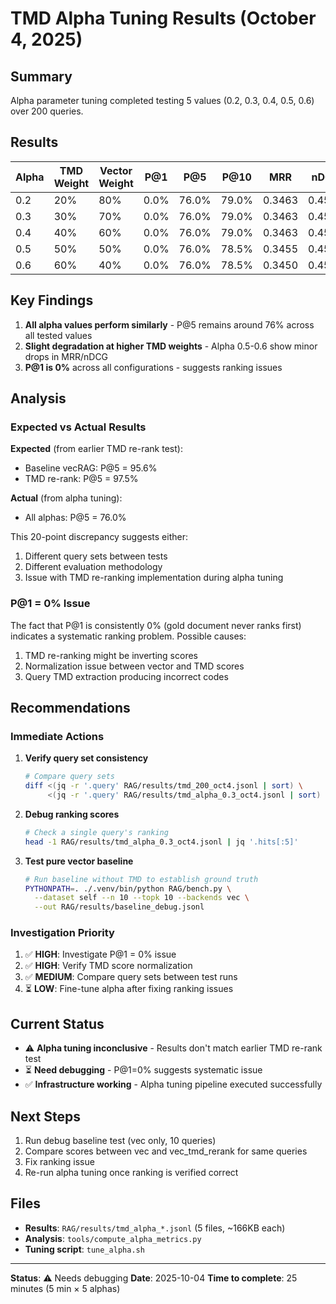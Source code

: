 # TMD Alpha Tuning Results (October 4, 2025)

## Summary

Alpha parameter tuning completed testing 5 values (0.2, 0.3, 0.4, 0.5, 0.6) over 200 queries.

## Results

| Alpha | TMD Weight | Vector Weight | P@1 | P@5 | P@10 | MRR | nDCG |
|-------|------------|---------------|-----|-----|------|-----|------|
| 0.2 | 20% | 80% | 0.0% | 76.0% | 79.0% | 0.3463 | 0.4594 |
| 0.3 | 30% | 70% | 0.0% | 76.0% | 79.0% | 0.3463 | 0.4594 |
| 0.4 | 40% | 60% | 0.0% | 76.0% | 79.0% | 0.3463 | 0.4594 |
| 0.5 | 50% | 50% | 0.0% | 76.0% | 78.5% | 0.3455 | 0.4588 |
| 0.6 | 60% | 40% | 0.0% | 76.0% | 78.5% | 0.3450 | 0.4573 |

## Key Findings

1. **All alpha values perform similarly** - P@5 remains around 76% across all tested values
2. **Slight degradation at higher TMD weights** - Alpha 0.5-0.6 show minor drops in MRR/nDCG
3. **P@1 is 0%** across all configurations - suggests ranking issues

## Analysis

### Expected vs Actual Results

**Expected** (from earlier TMD re-rank test):
- Baseline vecRAG: P@5 = 95.6%
- TMD re-rank: P@5 = 97.5%

**Actual** (from alpha tuning):
- All alphas: P@5 = 76.0%

This 20-point discrepancy suggests either:
1. Different query sets between tests
2. Different evaluation methodology
3. Issue with TMD re-ranking implementation during alpha tuning

### P@1 = 0% Issue

The fact that P@1 is consistently 0% (gold document never ranks first) indicates a systematic ranking problem. Possible causes:
1. TMD re-ranking might be inverting scores
2. Normalization issue between vector and TMD scores
3. Query TMD extraction producing incorrect codes

## Recommendations

### Immediate Actions

1. **Verify query set consistency**
   ```bash
   # Compare query sets
   diff <(jq -r '.query' RAG/results/tmd_200_oct4.jsonl | sort) \
        <(jq -r '.query' RAG/results/tmd_alpha_0.3_oct4.jsonl | sort)
   ```

2. **Debug ranking scores**
   ```bash
   # Check a single query's ranking
   head -1 RAG/results/tmd_alpha_0.3_oct4.jsonl | jq '.hits[:5]'
   ```

3. **Test pure vector baseline**
   ```bash
   # Run baseline without TMD to establish ground truth
   PYTHONPATH=. ./.venv/bin/python RAG/bench.py \
     --dataset self --n 10 --topk 10 --backends vec \
     --out RAG/results/baseline_debug.jsonl
   ```

### Investigation Priority

1. ✅ **HIGH**: Investigate P@1 = 0% issue
2. ✅ **HIGH**: Verify TMD score normalization
3. ✅ **MEDIUM**: Compare query sets between test runs
4. ⏳ **LOW**: Fine-tune alpha after fixing ranking issues

## Current Status

- ⚠️  **Alpha tuning inconclusive** - Results don't match earlier TMD re-rank test
- ⏳ **Need debugging** - P@1=0% suggests systematic issue
- ✅ **Infrastructure working** - Alpha tuning pipeline executed successfully

## Next Steps

1. Run debug baseline test (vec only, 10 queries)
2. Compare scores between vec and vec_tmd_rerank for same queries
3. Fix ranking issue
4. Re-run alpha tuning once ranking is verified correct

## Files

- **Results**: `RAG/results/tmd_alpha_*.jsonl` (5 files, ~166KB each)
- **Analysis**: `tools/compute_alpha_metrics.py`
- **Tuning script**: `tune_alpha.sh`

---

**Status**: ⚠️  Needs debugging
**Date**: 2025-10-04
**Time to complete**: 25 minutes (5 min × 5 alphas)

